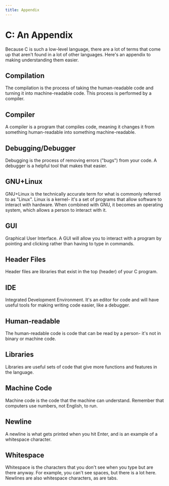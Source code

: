 ```yaml
---
title: Appendix
---
```

# C: An Appendix
Because C is such a low-level language, there are a lot of terms that come up that aren't found in a lot of other languages. Here's an appendix to making understanding them easier.

## Compilation
The compilation is the process of taking the human-readable code and turning it into machine-readable code. This process is performed by a compiler.

## Compiler
A compiler is a program that compiles code, meaning it changes it from something human-readable into something machine-readable.

## Debugging/Debugger
Debugging is the process of removing errors ("bugs") from your code. A debugger is a helpful tool that makes that easier.

## GNU+Linux
GNU+Linux is the technically accurate term for what is commonly referred to as "Linux". Linux is a kernel- it's a set of programs that allow software to interact with hardware. When combined with GNU, it becomes an operating system, which allows a person to interact with it.

## GUI
Graphical User Interface. A GUI will allow you to interact with a program by pointing and clicking rather than having to type in commands.

## Header Files
Header files are libraries that exist in the top (header) of your C program.

## IDE
Integrated Development Environment. It's an editor for code and will have useful tools for making writing code easier, like a debugger.

## Human-readable
The human-readable code is code that can be read by a person- it's not in binary or machine code.

## Libraries
Libraries are useful sets of code that give more functions and features in the language.

## Machine Code
Machine code is the code that the machine can understand. Remember that computers use numbers, not English, to run.

## Newline
A newline is what gets printed when you hit Enter, and is an example of a whitespace character.

## Whitespace
Whitespace is the characters that you don't see when you type but are there anyway. For example, you can't see spaces, but there is a lot here. Newlines are also whitespace characters, as are tabs.
